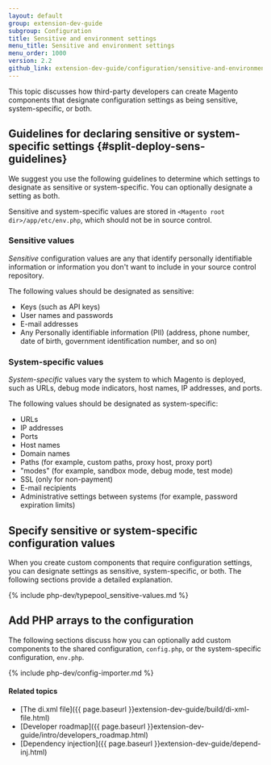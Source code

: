 ```yaml
---
layout: default
group: extension-dev-guide
subgroup: Configuration
title: Sensitive and environment settings
menu_title: Sensitive and environment settings
menu_order: 1000
version: 2.2
github_link: extension-dev-guide/configuration/sensitive-and-environment-settings.md
---
```


This topic discusses how third-party developers can create Magento components that designate configuration settings as being sensitive, system-specific, or both.

## Guidelines for declaring sensitive or system-specific settings {#split-deploy-sens-guidelines}
We suggest you use the following guidelines to determine which settings to designate as sensitive or system-specific. You can optionally designate a setting as both.

Sensitive and system-specific values are stored in `<Magento root dir>/app/etc/env.php`, which should not be in source control.

### Sensitive values
_Sensitive_ configuration values are any that identify personally identifiable information or information you don't want to include in your source control repository.

The following values should be designated as sensitive:

*	Keys (such as API keys)
*	User names and passwords
*	E-mail addresses
*	Any Personally identifiable information (PII) (address, phone number, date of birth, government identification number, and so on)

### System-specific values
_System-specific_ values vary the system to which Magento is deployed, such as URLs, debug mode indicators, host names, IP addresses, and ports.

The following values should be designated as system-specific:

*	URLs
*	IP addresses
*	Ports
*	Host names
*	Domain names
*	Paths (for example, custom paths, proxy host, proxy port)
*	"modes" (for example, sandbox mode, debug mode, test mode)
*	SSL (only for non-payment)
*	E-mail recipients
*	Administrative settings between systems (for example, password expiration limits)

## Specify sensitive or system-specific configuration values
When you create custom components that require configuration settings, you can designate settings as sensitive, system-specific, or both. The following sections provide a detailed explanation.

{% include php-dev/typepool_sensitive-values.md %}

## Add PHP arrays to the configuration
The following sections discuss how you can optionally add custom components to the shared configuration, `config.php`, or the system-specific configuration, `env.php`.

{% include php-dev/config-importer.md %}

#### Related topics
*	[The di.xml file]({{ page.baseurl }}extension-dev-guide/build/di-xml-file.html)
*	[Developer roadmap]({{ page.baseurl }}extension-dev-guide/intro/developers_roadmap.html)
*	[Dependency injection]({{ page.baseurl }}extension-dev-guide/depend-inj.html)
